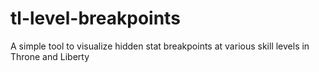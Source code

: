 # tl-level-breakpoints
A simple tool to visualize hidden stat breakpoints at various skill levels in Throne and Liberty
